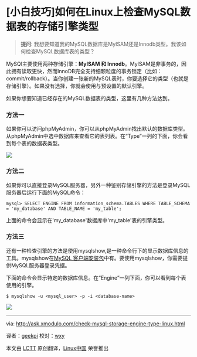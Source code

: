 [小白技巧]如何在Linux上检查MySQL数据表的存储引擎类型
================================================================================
> **提问**: 我想要知道我的MySQL数据库是MyISAM还是Innodb类型。我该如何检查MySQL数据库表的类型？

MySQl主要使用两种存储引擎：**MyISAM 和 Innodb**。MyISAM是非事务的，因此拥有读取更快，然而InnoDB完全支持细颗粒度的事务锁定（比如：commit/rollback）。当你创建一张新的MySQL表时，你要选择它的类型（也就是存储引擎）。如果没有选择，你就会使用与预设置的默认引擎。

如果你想要知道已经存在的MySQL数据表的类型，这里有几种方法达到。

### 方法一 ###

如果你可以访问phpMyAdmin，你可以从phpMyAdmin找出默认的数据库类型。从phpMyAdmin中选中数据库来查看它的表列表。在“Type”一列的下面，你会看到每个表的数据表类型。

![](https://farm4.staticflickr.com/3871/14526575875_c1da3d9c7a_z.jpg)

### 方法二 ###

如果你可以直接登录MySQL服务器，另外一种鉴别存储引擎的方法是登录MySQL服务器后运行下面的MySQL命令：

    mysql> SELECT ENGINE FROM information_schema.TABLES WHERE TABLE_SCHEMA = 'my_database' AND TABLE_NAME = 'my_table';

上面的命令会显示在'my_database'数据库中'my_table'表的引擎类型。

### 方法三 ###

还有一种检查引擎的方法是使用mysqlshow,是一种命令行下的显示数据库信息的工具。mysqlshow在[MySQL 客户端安装包][1]中有。要使用mysqlshow，你需要提供MySQL服务器登录凭据。

下面的命令会显示特定的数据库信息。在“Engine”一列下面，你可以看到每个表使用的引擎。

    $ mysqlshow -u <mysql_user> -p -i <database-name>

![](https://farm4.staticflickr.com/3845/14340200549_8fbe7ea7b5_z.jpg)

--------------------------------------------------------------------------------

via: http://ask.xmodulo.com/check-mysql-storage-engine-type-linux.html

译者：[geekpi](https://github.com/geekpi) 校对：[wxy](https://github.com/wxy)

本文由 [LCTT](https://github.com/LCTT/TranslateProject) 原创翻译，[Linux中国](http://linux.cn/) 荣誉推出

[1]:http://xmodulo.com/2013/06/how-to-install-mysql-server-and-client-on-linux.html